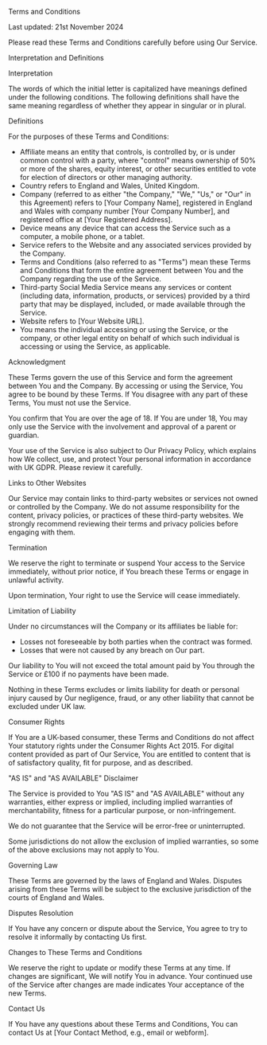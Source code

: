 Terms and Conditions  

Last updated: 21st November 2024

Please read these Terms and Conditions carefully before using Our Service.  

Interpretation and Definitions  

Interpretation  

The words of which the initial letter is capitalized have meanings defined under the following conditions. The following definitions shall have the same meaning regardless of whether they appear in singular or in plural.  

Definitions  

For the purposes of these Terms and Conditions:  

- Affiliate means an entity that controls, is controlled by, or is under common control with a party, where "control" means ownership of 50% or more of the shares, equity interest, or other securities entitled to vote for election of directors or other managing authority.  
- Country refers to England and Wales, United Kingdom.  
- Company (referred to as either "the Company," "We," "Us," or "Our" in this Agreement) refers to [Your Company Name], registered in England and Wales with company number [Your Company Number], and registered office at [Your Registered Address].  
- Device means any device that can access the Service such as a computer, a mobile phone, or a tablet.  
- Service refers to the Website and any associated services provided by the Company.  
- Terms and Conditions (also referred to as "Terms") mean these Terms and Conditions that form the entire agreement between You and the Company regarding the use of the Service.  
- Third-party Social Media Service means any services or content (including data, information, products, or services) provided by a third party that may be displayed, included, or made available through the Service.  
- Website refers to [Your Website URL].  
- You means the individual accessing or using the Service, or the company, or other legal entity on behalf of which such individual is accessing or using the Service, as applicable.  

Acknowledgment  

These Terms govern the use of this Service and form the agreement between You and the Company. By accessing or using the Service, You agree to be bound by these Terms. If You disagree with any part of these Terms, You must not use the Service.  

You confirm that You are over the age of 18. If You are under 18, You may only use the Service with the involvement and approval of a parent or guardian.  

Your use of the Service is also subject to Our Privacy Policy, which explains how We collect, use, and protect Your personal information in accordance with UK GDPR. Please review it carefully.  

Links to Other Websites  

Our Service may contain links to third-party websites or services not owned or controlled by the Company. We do not assume responsibility for the content, privacy policies, or practices of these third-party websites. We strongly recommend reviewing their terms and privacy policies before engaging with them.  

Termination  

We reserve the right to terminate or suspend Your access to the Service immediately, without prior notice, if You breach these Terms or engage in unlawful activity.  

Upon termination, Your right to use the Service will cease immediately.  

Limitation of Liability  

Under no circumstances will the Company or its affiliates be liable for:  
- Losses not foreseeable by both parties when the contract was formed.  
- Losses that were not caused by any breach on Our part.  

Our liability to You will not exceed the total amount paid by You through the Service or £100 if no payments have been made.  

Nothing in these Terms excludes or limits liability for death or personal injury caused by Our negligence, fraud, or any other liability that cannot be excluded under UK law.  

Consumer Rights  

If You are a UK-based consumer, these Terms and Conditions do not affect Your statutory rights under the Consumer Rights Act 2015. For digital content provided as part of Our Service, You are entitled to content that is of satisfactory quality, fit for purpose, and as described.  

"AS IS" and "AS AVAILABLE" Disclaimer  

The Service is provided to You "AS IS" and "AS AVAILABLE" without any warranties, either express or implied, including implied warranties of merchantability, fitness for a particular purpose, or non-infringement.  

We do not guarantee that the Service will be error-free or uninterrupted.  

Some jurisdictions do not allow the exclusion of implied warranties, so some of the above exclusions may not apply to You.  

Governing Law  

These Terms are governed by the laws of England and Wales. Disputes arising from these Terms will be subject to the exclusive jurisdiction of the courts of England and Wales.  

Disputes Resolution  

If You have any concern or dispute about the Service, You agree to try to resolve it informally by contacting Us first.  

Changes to These Terms and Conditions  

We reserve the right to update or modify these Terms at any time. If changes are significant, We will notify You in advance. Your continued use of the Service after changes are made indicates Your acceptance of the new Terms.  

Contact Us  

If You have any questions about these Terms and Conditions, You can contact Us at [Your Contact Method, e.g., email or webform].  
